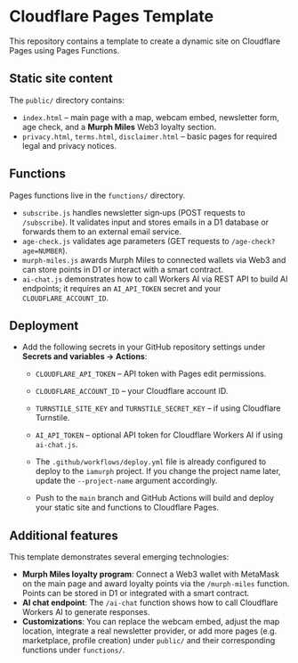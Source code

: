 # Cloudflare Pages Template

This repository contains a template to create a dynamic site on Cloudflare Pages using Pages Functions.

## Static site content

The `public/` directory contains:

- `index.html` – main page with a map, webcam embed, newsletter form, age check, and a **Murph Miles** Web3 loyalty section.
- `privacy.html`, `terms.html`, `disclaimer.html` – basic pages for required legal and privacy notices.

## Functions

Pages functions live in the `functions/` directory.

- `subscribe.js` handles newsletter sign‑ups (POST requests to `/subscribe`). It validates input and stores emails in a D1 database or forwards them to an external email service.
- `age-check.js` validates age parameters (GET requests to `/age-check?age=NUMBER`).
- `murph-miles.js` awards Murph Miles to connected wallets via Web3 and can store points in D1 or interact with a smart contract.
- `ai-chat.js` demonstrates how to call Workers AI via REST API to build AI endpoints; it requires an `AI_API_TOKEN` secret and your `CLOUDFLARE_ACCOUNT_ID`.

## Deployment

- Add the following secrets in your GitHub repository settings under **Secrets and variables → Actions**:
  - `CLOUDFLARE_API_TOKEN` – API token with Pages edit permissions.
  - `CLOUDFLARE_ACCOUNT_ID` – your Cloudflare account ID.
  - `TURNSTILE_SITE_KEY` and `TURNSTILE_SECRET_KEY` – if using Cloudflare Turnstile.
  - `AI_API_TOKEN` – optional API token for Cloudflare Workers AI if using `ai-chat.js`.

  - The `.github/workflows/deploy.yml` file is already configured to deploy to the `iamurph` project. If you change the project name later, update the `--project-name` argument accordingly.

  - Push to the `main` branch and GitHub Actions will build and deploy your static site and functions to Cloudflare Pages.

## Additional features

This template demonstrates several emerging technologies:

- **Murph Miles loyalty program**: Connect a Web3 wallet with MetaMask on the main page and award loyalty points via the `/murph-miles` function. Points can be stored in D1 or integrated with a smart contract.
- **AI chat endpoint**: The `/ai-chat` function shows how to call Cloudflare Workers AI to generate responses.
- **Customizations**: You can replace the webcam embed, adjust the map location, integrate a real newsletter provider, or add more pages (e.g. marketplace, profile creation) under `public/` and their corresponding functions under `functions/`.